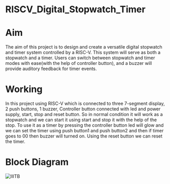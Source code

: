 # RISCV_Digital_Stopwatch_Timer

# Aim
The aim of this project is to design and create a versatile digital stopwatch and timer system controlled by a RISC-V. This system will serve as both a stopwatch and a timer. Users can switch between stopwatch and timer modes with ease(with the help of controller button), and a buzzer will provide auditory feedback for timer events.  
# Working
In this project using RISC-V which is connected to three 7-segment display, 2 push buttons, 1 buzzer, Controller button connected with led and power supply, start, stop and reset button. So in normal condition it will work as a stopwatch and we can start it using start and stop it with the help of the stop. To use it as a timer by pressing the controller button led will glow and we can set the timer using push button1 and push button2 and then if timer goes to 00 then buzzer will turned on. Using the reset button we can reset the timer.

# Block Diagram
![IIITB](https://github.com/Pruthvi-Parate/RISCV_Project_IIITB/assets/72121158/dfde401c-96f4-4cf9-89b7-303a0b1a3efc)
